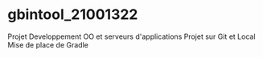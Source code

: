 # gbintool_21001322
Projet Developpement OO et serveurs d'applications
Projet sur Git et Local
Mise de place de Gradle
